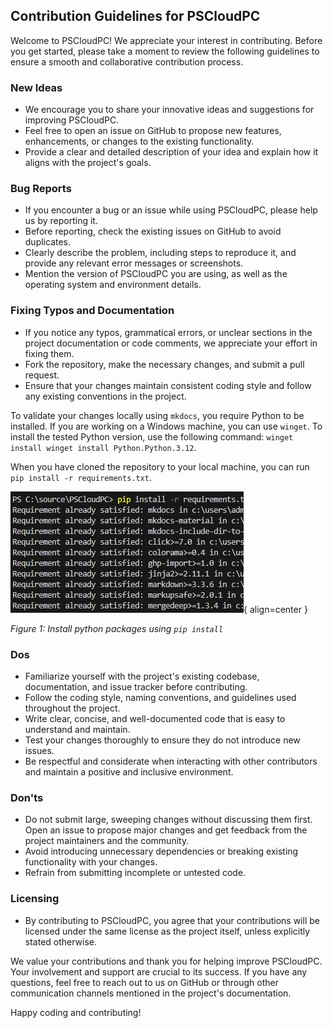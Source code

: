 ## Contribution Guidelines for PSCloudPC

Welcome to PSCloudPC! We appreciate your interest in contributing. Before you get started, please take a moment to review the following guidelines to ensure a smooth and collaborative contribution process.

### New Ideas

- We encourage you to share your innovative ideas and suggestions for improving PSCloudPC.
- Feel free to open an issue on GitHub to propose new features, enhancements, or changes to the existing functionality.
- Provide a clear and detailed description of your idea and explain how it aligns with the project's goals.

### Bug Reports

- If you encounter a bug or an issue while using PSCloudPC, please help us by reporting it.
- Before reporting, check the existing issues on GitHub to avoid duplicates.
- Clearly describe the problem, including steps to reproduce it, and provide any relevant error messages or screenshots.
- Mention the version of PSCloudPC you are using, as well as the operating system and environment details.

### Fixing Typos and Documentation

- If you notice any typos, grammatical errors, or unclear sections in the project documentation or code comments, we appreciate your effort in fixing them.
- Fork the repository, make the necessary changes, and submit a pull request.
- Ensure that your changes maintain consistent coding style and follow any existing conventions in the project.

To validate your changes locally using `mkdocs`, you require Python to be installed. If you are working on a Windows machine, you can use `winget`. To install the tested Python version, use the following command: `winget install winget install Python.Python.3.12`.

When you have cloned the repository to your local machine, you can run `pip install -r requirements.txt`.

![`pip install` using requirements.txt](../Images/pip-install-requirements.png){ align=center }

_Figure 1: Install python packages using `pip install`_

### Dos

- Familiarize yourself with the project's existing codebase, documentation, and issue tracker before contributing.
- Follow the coding style, naming conventions, and guidelines used throughout the project.
- Write clear, concise, and well-documented code that is easy to understand and maintain.
- Test your changes thoroughly to ensure they do not introduce new issues.
- Be respectful and considerate when interacting with other contributors and maintain a positive and inclusive environment.

### Don'ts

- Do not submit large, sweeping changes without discussing them first. Open an issue to propose major changes and get feedback from the project maintainers and the community.
- Avoid introducing unnecessary dependencies or breaking existing functionality with your changes.
- Refrain from submitting incomplete or untested code.

### Licensing

- By contributing to PSCloudPC, you agree that your contributions will be licensed under the same license as the project itself, unless explicitly stated otherwise.

We value your contributions and thank you for helping improve PSCloudPC. Your involvement and support are crucial to its success. If you have any questions, feel free to reach out to us on GitHub or through other communication channels mentioned in the project's documentation.

Happy coding and contributing!
